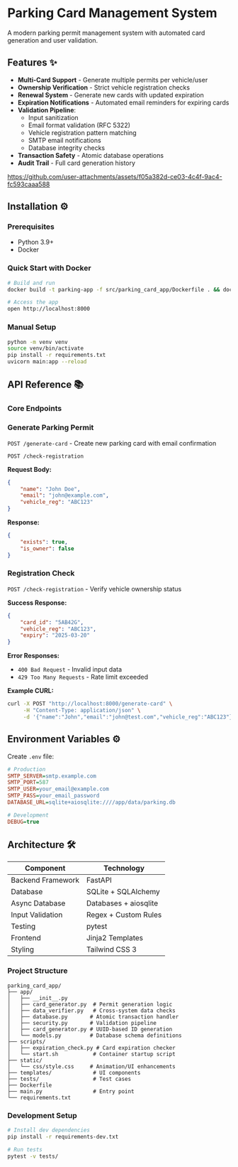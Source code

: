 # Parking Card Management System
A modern parking permit management system with automated card generation and user validation.

## Features ✨
- **Multi-Card Support** - Generate multiple permits per vehicle/user
- **Ownership Verification** - Strict vehicle registration checks
- **Renewal System** - Generate new cards with updated expiration
- **Expiration Notifications** - Automated email reminders for expiring cards
- **Validation Pipeline**:
  - Input sanitization
  - Email format validation (RFC 5322)
  - Vehicle registration pattern matching
  - SMTP email notifications
  - Database integrity checks
- **Transaction Safety** - Atomic database operations
- **Audit Trail** - Full card generation history


https://github.com/user-attachments/assets/f05a382d-ce03-4c4f-9ac4-fc593caaa588


## Installation ⚙️
 

### Prerequisites
- Python 3.9+
- Docker

### Quick Start with Docker
```bash
# Build and run
docker build -t parking-app -f src/parking_card_app/Dockerfile . && docker run -p 8000:8000 parking-app

# Access the app
open http://localhost:8000
```

### Manual Setup
```bash
python -m venv venv
source venv/bin/activate
pip install -r requirements.txt
uvicorn main:app --reload
```

## API Reference 📚

### Core Endpoints
### Generate Parking Permit
`POST /generate-card` - Create new parking card with email confirmation
```http
POST /check-registration
```

**Request Body:**
```json
{
    "name": "John Doe",
    "email": "john@example.com",
    "vehicle_reg": "ABC123"
}
```

**Response:**
```json
{
    "exists": true,
    "is_owner": false
}
```

### Registration Check
`POST /check-registration` - Verify vehicle ownership status

**Success Response:**
```json
{
    "card_id": "5AB42G",
    "vehicle_reg": "ABC123", 
    "expiry": "2025-03-20"
}
```

**Error Responses:**
- `400 Bad Request` - Invalid input data
- `429 Too Many Requests` - Rate limit exceeded


**Example CURL:**
```bash
curl -X POST "http://localhost:8000/generate-card" \
     -H "Content-Type: application/json" \
     -d '{"name":"John","email":"john@test.com","vehicle_reg":"ABC123"}'
```

## Environment Variables ⚙️
Create `.env` file:
```ini
# Production
SMTP_SERVER=smtp.example.com
SMTP_PORT=587
SMTP_USER=your_email@example.com
SMTP_PASS=your_email_password
DATABASE_URL=sqlite+aiosqlite:////app/data/parking.db

# Development
DEBUG=true
```

## Architecture 🛠️
| Component            | Technology           |
|----------------------|----------------------| 
| Backend Framework    | FastAPI              |
| Database             | SQLite + SQLAlchemy  |
| Async Database       | Databases + aiosqlite|
| Input Validation     | Regex + Custom Rules |
| Testing              | pytest               |
| Frontend             | Jinja2 Templates     |
| Styling              | Tailwind CSS 3       |

### Project Structure
```
parking_card_app/
├── app/
│   ├── __init__.py
│   ├── card_generator.py  # Permit generation logic
│   ├── data_verifier.py   # Cross-system data checks
│   ├── database.py       # Atomic transaction handler
│   ├── security.py       # Validation pipeline
│   ├── card_generator.py # UUID-based ID generation
│   └── models.py         # Database schema definitions
├── scripts/
│   ├── expiration_check.py # Card expiration checker
│   └── start.sh           # Container startup script
├── static/
│   └── css/style.css     # Animation/UI enhancements
├── templates/             # UI components
├── tests/                 # Test cases
├── Dockerfile
├── main.py                # Entry point
└── requirements.txt
```

### Development Setup
```bash
# Install dev dependencies
pip install -r requirements-dev.txt

# Run tests
pytest -v tests/
```
